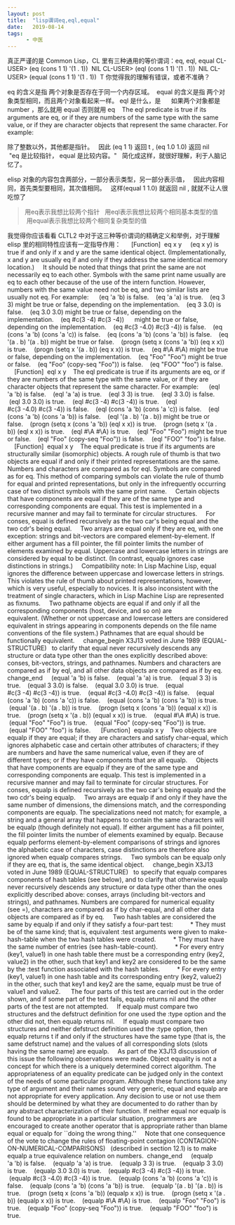 ```yaml
---
layout: post
title:  "lisp谓词eq,eql,equal"
date:   2019-08-14
tags:
      - 中医
---
```



真正严谨的是 Common Lisp，CL 里有三种通用的等价谓词：eq, eql, equal
CL-USER> (eq (cons 1 1) \'(1 . 1)) 
NIL
CL-USER> (eql (cons 1 1) \'(1 . 1)) 
NIL
CL-USER> (equal (cons 1 1) \'(1 . 1)) 
T
你觉得我的理解有错误，或者不准确？ 

eq 的含义是指 两个对象是否存在于同一个内存区域。 
equal 的含义是指 两个对象类型相同，而且两个对象看起来一样。
eql 是什么，是 
    如果两个对象都是 number ，那么就用 equal 否则就用 eq   
The eql predicate is true if its arguments are eq, or if they are
numbers of the same type with the same value, or if they are character
objects that represent the same character. For example:   

除了整数以外，其他都是指针。 
 因此 (eq 1 1) 返回 t , (eq 1.0 1.0) 返回 nil  
  
 \"eq 是比较指针， equal 是比较内容。\" 
 简化成这样，就很好理解，利于人脑记忆了。 

elisp 对象的内容包含两部分，一部分表示类型，另一部分表示值， 
 因此内容相同，首先类型要相同，其次值相同。 
 这样(equal 1 1.0) 就返回 nil , 就就不让人很吃惊了 



> 用eq表示我想比较两个指针 
>  用eql表示我想比较两个相同基本类型的值 
>  用equal表示我想比较两个相同复杂类型的值 
>
> 

我觉得你应该看看 CLTL2 中对于这三种等价谓词的精确定义和举例，对于理解
elisp 里的相同特性应该有一定指导作用： 
  
 \[Function\] 
eq x y
  
 (eq x y) is true if and only if x and y are the same identical
object. (Implementationally, x and y are usually eq if and only if they
address the same identical memory location.) 
  
It should be noted that things that print the same are not necessarily
eq to each other. Symbols with the same print name usually are eq to
each other because of the use of the intern function. However, numbers
with the same value need not be eq, and two similar lists are usually
not eq. For example: 
  
 (eq \'a \'b) is false.  
 (eq \'a \'a) is true.  
 (eq 3 3) might be true or false, depending on the implementation.  
 (eq 3 3.0) is false.  
 (eq 3.0 3.0) might be true or false, depending on the
implementation.  
 (eq #c(3 -4) #c(3 -4))  
   might be true or false, depending on the implementation.  
 (eq #c(3 -4.0) #c(3 -4)) is false.  
 (eq (cons \'a \'b) (cons \'a \'c)) is false.  
 (eq (cons \'a \'b) (cons \'a \'b)) is false.  
 (eq \'(a . b) \'(a . b)) might be true or false.  
 (progn (setq x (cons \'a \'b)) (eq x x)) is true.  
 (progn (setq x \'(a . b)) (eq x x)) is true.  
 (eq #\\A #\\A) might be true or false, depending on the
implementation.  
 (eq \"Foo\" \"Foo\") might be true or false.  
 (eq \"Foo\" (copy-seq \"Foo\")) is false.  
 (eq \"FOO\" \"foo\") is false. 
  
 \[Function\] 
eql x y
  
The eql predicate is true if its arguments are eq, or if they are
numbers of the same type with the same value, or if they are character
objects that represent the same character. For example: 
  
 (eql \'a \'b) is false.  
 (eql \'a \'a) is true.  
 (eql 3 3) is true.  
 (eql 3 3.0) is false.  
 (eql 3.0 3.0) is true.  
 (eql #c(3 -4) #c(3 -4)) is true.  
 (eql #c(3 -4.0) #c(3 -4)) is false.  
 (eql (cons \'a \'b) (cons \'a \'c)) is false.  
 (eql (cons \'a \'b) (cons \'a \'b)) is false.  
 (eql \'(a . b) \'(a . b)) might be true or false.  
 (progn (setq x (cons \'a \'b)) (eql x x)) is true.  
 (progn (setq x \'(a . b)) (eql x x)) is true.  
 (eql #\\A #\\A) is true.  
 (eql \"Foo\" \"Foo\") might be true or false.  
 (eql \"Foo\" (copy-seq \"Foo\")) is false.  
 (eql \"FOO\" \"foo\") is false. 
  
 \[Function\] 
equal x y
  
The equal predicate is true if its arguments are structurally similar
(isomorphic) objects. A rough rule of thumb is that two objects are
equal if and only if their printed representations are the same. 
  
Numbers and characters are compared as for eql. Symbols are compared as
for eq. This method of comparing symbols can violate the rule of thumb
for equal and printed representations, but only in the infrequently
occurring case of two distinct symbols with the same print name. 
  
Certain objects that have components are equal if they are of the same
type and corresponding components are equal. This test is implemented in
a recursive manner and may fail to terminate for circular structures. 
  
For conses, equal is defined recursively as the two car\'s being equal
and the two cdr\'s being equal. 
  
Two arrays are equal only if they are eq, with one exception: strings
and bit-vectors are compared element-by-element. If either argument has
a fill pointer, the fill pointer limits the number of elements examined
by equal. Uppercase and lowercase letters in strings are considered by
equal to be distinct. (In contrast, equalp ignores case distinctions in
strings.) 
  
Compatibility note: In Lisp Machine Lisp, equal ignores the difference
between uppercase and lowercase letters in strings. This violates the
rule of thumb about printed representations, however, which is very
useful, especially to novices. It is also inconsistent with the
treatment of single characters, which in Lisp Machine Lisp are
represented as fixnums. 
  
Two pathname objects are equal if and only if all the corresponding
components (host, device, and so on) are equivalent. (Whether or not
uppercase and lowercase letters are considered equivalent in strings
appearing in components depends on the file name conventions of the file
system.) Pathnames that are equal should be functionally equivalent. 
  
change_begin
X3J13 voted in June 1989 (EQUAL-STRUCTURE)   to clarify that equal never
recursively descends any structure or data type other than the ones
explicitly described above: conses, bit-vectors, strings, and pathnames.
Numbers and characters are compared as if by eql, and all other data
objects are compared as if by eq. 
change_end
  
 (equal \'a \'b) is false.  
 (equal \'a \'a) is true.  
 (equal 3 3) is true.  
 (equal 3 3.0) is false.  
 (equal 3.0 3.0) is true.  
 (equal #c(3 -4) #c(3 -4)) is true.  
 (equal #c(3 -4.0) #c(3 -4)) is false.  
 (equal (cons \'a \'b) (cons \'a \'c)) is false.  
 (equal (cons \'a \'b) (cons \'a \'b)) is true.  
 (equal \'(a . b) \'(a . b)) is true.  
 (progn (setq x (cons \'a \'b)) (equal x x)) is true.  
 (progn (setq x \'(a . b)) (equal x x)) is true.  
 (equal #\\A #\\A) is true.  
 (equal \"Foo\" \"Foo\") is true.  
 (equal \"Foo\" (copy-seq \"Foo\")) is true.  
 (equal \"FOO\" \"foo\") is false. 
  
 \[Function\] 
equalp x y
  
Two objects are equalp if they are equal; if they are characters and
satisfy char-equal, which ignores alphabetic case and certain other
attributes of characters; if they are numbers and have the same
numerical value, even if they are of different types; or if they have
components that are all equalp. 
  
Objects that have components are equalp if they are of the same type and
corresponding components are equalp. This test is implemented in a
recursive manner and may fail to terminate for circular structures. For
conses, equalp is defined recursively as the two car\'s being equalp and
the two cdr\'s being equalp. 
  
Two arrays are equalp if and only if they have the same number of
dimensions, the dimensions match, and the corresponding components are
equalp. The specializations need not match; for example, a string and a
general array that happens to contain the same characters will be equalp
(though definitely not equal). If either argument has a fill pointer,
the fill pointer limits the number of elements examined by equalp.
Because equalp performs element-by-element comparisons of strings and
ignores the alphabetic case of characters, case distinctions are
therefore also ignored when equalp compares strings. 
  
Two symbols can be equalp only if they are eq, that is, the same
identical object. 
  
change_begin
X3J13 voted in June 1989 (EQUAL-STRUCTURE)   to specify that equalp
compares components of hash tables (see below), and to clarify that
otherwise equalp never recursively descends any structure or data type
other than the ones explicitly described above: conses, arrays
(including bit-vectors and strings), and pathnames. Numbers are compared
for numerical equality (see =), characters are compared as if by
char-equal, and all other data objects are compared as if by eq. 
  
Two hash tables are considered the same by equalp if and only if they
satisfy a four-part test: 
  
     \* They must be of the same kind; that is, equivalent :test
arguments were given to make-hash-table when the two hash tables were
created. 
  
     \* They must have the same number of entries (see
hash-table-count). 
  
     \* For every entry (key1, value1) in one hash table there must be a
corresponding entry (key2, value2) in the other, such that key1 and key2
are considered to be the same by the :test function associated with the
hash tables. 
  
     \* For every entry (key1, value1) in one hash table and its
corresponding entry (key2, value2) in the other, such that key1 and key2
are the same, equalp must be true of value1 and value2.  
  
The four parts of this test are carried out in the order shown, and if
some part of the test fails, equalp returns nil and the other parts of
the test are not attempted. 
  
If equalp must compare two structures and the defstruct definition for
one used the :type option and the other did not, then equalp returns
nil. 
  
If equalp must compare two structures and neither defstruct definition
used the :type option, then equalp returns t if and only if the
structures have the same type (that is, the same defstruct name) and the
values of all corresponding slots (slots having the same name) are
equalp. 
  
As part of the X3J13 discussion of this issue the following observations
were made. Object equality is not a concept for which there is a
uniquely determined correct algorithm. The appropriateness of an
equality predicate can be judged only in the context of the needs of
some particular program. Although these functions take any type of
argument and their names sound very generic, equal and equalp are not
appropriate for every application. Any decision to use or not use them
should be determined by what they are documented to do rather than by
any abstract characterization of their function. If neither equal nor
equalp is found to be appropriate in a particular situation, programmers
are encouraged to create another operator that is appropriate rather
than blame equal or equalp for \`\`doing the wrong thing.\'\' 
  
Note that one consequence of the vote to change the rules of
floating-point contagion
(CONTAGION-ON-NUMERICAL-COMPARISONS)   (described in section 12.1) is to
make equalp a true equivalence relation on numbers. 
change_end
  
 (equalp \'a \'b) is false.  
 (equalp \'a \'a) is true.  
 (equalp 3 3) is true.  
 (equalp 3 3.0) is true.  
 (equalp 3.0 3.0) is true.  
 (equalp #c(3 -4) #c(3 -4)) is true.  
 (equalp #c(3 -4.0) #c(3 -4)) is true.  
 (equalp (cons \'a \'b) (cons \'a \'c)) is false.  
 (equalp (cons \'a \'b) (cons \'a \'b)) is true.  
 (equalp \'(a . b) \'(a . b)) is true.  
 (progn (setq x (cons \'a \'b)) (equalp x x)) is true.  
 (progn (setq x \'(a . b)) (equalp x x)) is true.  
 (equalp #\\A #\\A) is true.  
 (equalp \"Foo\" \"Foo\") is true.  
 (equalp \"Foo\" (copy-seq \"Foo\")) is true.  
 (equalp \"FOO\" \"foo\") is true. 
  


